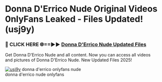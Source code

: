 # Donna D'Errico Nude Original Videos 0nlyFans Leaked - Files Updated! (usj9y)

<h3>🔴 CLICK HERE 🌐==►► <a href="https://tinyurl.com/4mcuefdz" rel="nofollow">Donna D'Errico Nude Updated Files</a></h3>

Get Donna D'Errico Nude and all content. Now you can access all videos and pictures of Donna D'Errico Nude. New Updated Files 2025!

[![usj9y](https://i.imgur.com/StAQSOY.gif)](https://tinyurl.com/4mcuefdz)
donna d'errico onlyfans nude<br>
donna d'errico nude onlyfans